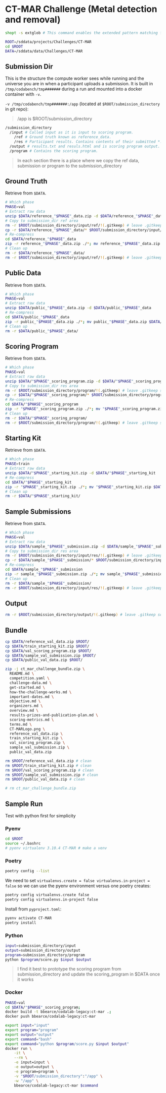# CT-MAR Challenge (Metal detection and removal)
```bash
shopt -s extglob # This command enables the extended pattern matching features in Bash, allowing us to use `!(pattern)` to match everything except the specified pattern.
```

```bash
ROOT=/sddata/projects/Challenges/CT-MAR
cd $ROOT
DATA=/sddata/data/Challenges/CT-MAR
```

## Submission Dir
This is the structure the compute worker sees while running and the universe you are in when a participant uploads a submission. It is built in `/tmp/codabench/tmp#######` during a run and mounted into a docker container with `-v`.

`-v /tmp/codabench/tmp#######:/app` (located at `$ROOT/submission_directory` in git repo):
> /app is $ROOT/submission_directory
```bash
/submission_directory 
  /input # Called input as it is input to scoring program.
    /ref # Ground truth known as reference_data.
    /res # Participant results. Contains contents of their submitted *.zip archive during a submission run
  /output # results.txt and resuls.html and is scoring program output.
  /program # Contains the scoring program.
```

> In each section there is a place where we copy the ref data, submission or program to the submission_directory

## Ground Truth
Retrieve from `$DATA`.
```bash
# Which phase
PHASE=val
# Extract raw data
unzip $DATA/reference_"$PHASE"_data.zip -d $DATA/reference_"$PHASE"_data
# Copy to submission_dir ref area
rm -r $ROOT/submission_directory/input/ref/!(.gitkeep) # leave .gitkeep so we can keep this in git
cp -r $DATA/reference_"$PHASE"_data/* $ROOT/submission_directory/input/ref/
# Re-compress
cd $DATA/reference_"$PHASE"_data
zip -r reference_"$PHASE"_data.zip ./*; mv reference_"$PHASE"_data.zip $DATA/; cd $ROOT
# Clean up
rm -r $DATA/reference_"$PHASE"_data/
rm -r $ROOT/submission_directory/input/ref/!(.gitkeep) # leave .gitkeep so we can keep this in git
```

## Public Data
Retrieve from `$DATA`.
```bash
# Which phase
PHASE=val
# Extract raw data
unzip $DATA/public_"$PHASE"_data.zip -d $DATA/public_"$PHASE"_data
# Re-compress
cd $DATA/public_"$PHASE"_data
zip -r public_"$PHASE"_data.zip ./*; mv public_"$PHASE"_data.zip $DATA/; cd $ROOT
# Clean up
rm -r $DATA/public_"$PHASE"_data/
```

## Scoring Program
Retrieve from `$DATA`.
```bash
# Which phase
PHASE=val
# Extract raw data
unzip $DATA/"$PHASE"_scoring_program.zip -d $DATA/"$PHASE"_scoring_program
# Copy to submission_dir res area
rm -r $ROOT/submission_directory/program/!(.gitkeep) # leave .gitkeep so we can keep this in git
cp -r $DATA/"$PHASE"_scoring_program/* $ROOT/submission_directory/program/
# Re-compress
cd $DATA/"$PHASE"_scoring_program
zip -r "$PHASE"_scoring_program.zip ./*; mv "$PHASE"_scoring_program.zip $DATA/; cd $ROOT
# Clean up
rm -r $DATA/"$PHASE"_scoring_program/
rm -r $ROOT/submission_directory/program/!(.gitkeep) # leave .gitkeep so we can keep this in git
```

## Starting Kit
Retrieve from `$DATA`.
```bash
# Which phase
PHASE=train
# Extract raw data
unzip $DATA/"$PHASE"_starting_kit.zip -d $DATA/"$PHASE"_starting_kit
# Re-compress
cd $DATA/"$PHASE"_starting_kit
zip -r "$PHASE"_starting_kit.zip ./*; mv "$PHASE"_starting_kit.zip $DATA/; cd $ROOT
# Clean up
rm -r $DATA/"$PHASE"_starting_kit/
```

## Sample Submissions
Retrieve from `$DATA`.
```bash
# Which phase
PHASE=val
# Extract raw data
unzip $DATA/sample_"$PHASE"_submission.zip -d $DATA/sample_"$PHASE"_submission
# Copy to submission_dir res area
rm -r $ROOT/submission_directory/input/res/!(.gitkeep) # leave .gitkeep so we can keep this in git
cp -r $DATA/sample_"$PHASE"_submission/* $ROOT/submission_directory/input/res/
# Re-compress
cd $DATA/sample_"$PHASE"_submission
zip -r sample_"$PHASE"_submission.zip ./*; mv sample_"$PHASE"_submission.zip $DATA/; cd $ROOT
# Clean up
rm -r $DATA/sample_"$PHASE"_submission/
rm -r $ROOT/submission_directory/input/res/!(.gitkeep) # leave .gitkeep so we can keep this in git
```

## Output
```bash
rm -r $ROOT/submission_directory/output/!(.gitkeep) # leave .gitkeep so we can keep this in git
```

## Bundle
```bash
cp $DATA/reference_val_data.zip $ROOT/
cp $DATA/train_starting_kit.zip $ROOT/
cp $DATA/val_scoring_program.zip $ROOT/
cp $DATA/sample_val_submission.zip $ROOT/
cp $DATA/public_val_data.zip $ROOT/

zip -j ct_mar_challenge_bundle.zip \
  README.md \
  competition.yaml \
  challenge-data.md \
  get-started.md \
  how-the-challenge-works.md \
  important-dates.md \
  objective.md \
  organizers.md \
  overview.md \
  results-prizes-and-publication-plan.md \
  scoring-metrics.md \
  terms.md \
  CT-MARLogo.png \
  reference_val_data.zip \
  train_starting_kit.zip \
  val_scoring_program.zip \
  sample_val_submission.zip \
  public_val_data.zip

rm $ROOT/reference_val_data.zip # clean
rm $ROOT/train_starting_kit.zip # clean
rm $ROOT/val_scoring_program.zip # clean
rm $ROOT/sample_val_submission.zip # clean
rm $ROOT/public_val_data.zip # clean

# rm ct_mar_challenge_bundle.zip
```


## Sample Run
Test with python first for simplicity
### Pyenv
```bash
cd $ROOT
source ~/.bashrc
# pyenv virtualenv 3.10.4 CT-MAR # make a venv
```
### Poetry
```bash
poetry config --list
```

We need to set `virtualenvs.create = false virtualenvs.in-project = false` so we can use the pyenv environment versus one poetry creates:
```bash
poetry config virtualenvs.create false
poetry config virtualenvs.in-project false
```

Install from `pyproject.toml`:
```bash
pyenv activate CT-MAR
poetry install
```


### Python
```bash
input=submission_directory/input
output=submission_directory/output
program=submission_directory/program
python $program/score.py $input $output
```
> I find it best to prototype the scoring program from submission_directory and update the scoring_program in $DATA once it works

### Docker
```bash
PHASE=val
cd $DATA/"$PHASE"_scoring_program;
docker build -t bbearce/codalab-legacy:ct-mar .;
docker push bbearce/codalab-legacy:ct-mar

export input="input"
export program="program"
export output="output"
export command="bash"
export command="python $program/score.py $input $output"
docker run \
    -it \
    --rm \
    -e input=input \
    -e output=output \
    -e program=program \
    -v "$ROOT/submission_directory":"/app" \
    -w "/app" \
    bbearce/codalab-legacy:ct-mar $command
```
